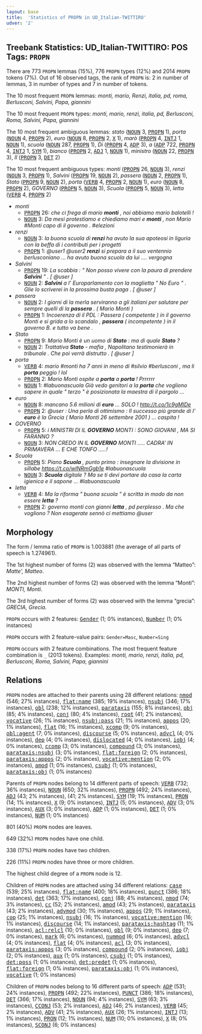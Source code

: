 ```yaml
---
layout: base
title:  'Statistics of PROPN in UD_Italian-TWITTIRO'
udver: '2'
---
```


## Treebank Statistics: UD_Italian-TWITTIRO: POS Tags: `PROPN`

There are 773 `PROPN` lemmas (15%), 776 `PROPN` types (12%) and 2014 `PROPN` tokens (7%).
Out of 16 observed tags, the rank of `PROPN` is: 2 in number of lemmas, 3 in number of types and 7 in number of tokens.

The 10 most frequent `PROPN` lemmas: <em>monti, mario, Renzi, italia, pd, roma, Berlusconi, Salvini, Papa, giannini</em>

The 10 most frequent `PROPN` types:  <em>monti, mario, renzi, italia, pd, Berlusconi, Roma, Salvini, Papa, giannini</em>

The 10 most frequent ambiguous lemmas: <em>stato</em> (<tt><a href="it_twittiro-pos-NOUN.html">NOUN</a></tt> 3, <tt><a href="it_twittiro-pos-PROPN.html">PROPN</a></tt> 1), <em>porta</em> (<tt><a href="it_twittiro-pos-NOUN.html">NOUN</a></tt> 4, <tt><a href="it_twittiro-pos-PROPN.html">PROPN</a></tt> 2), <em>euro</em> (<tt><a href="it_twittiro-pos-NOUN.html">NOUN</a></tt> 8, <tt><a href="it_twittiro-pos-PROPN.html">PROPN</a></tt> 2, <tt><a href="it_twittiro-pos-X.html">X</a></tt> 1), <em>marò</em> (<tt><a href="it_twittiro-pos-PROPN.html">PROPN</a></tt> 4, <tt><a href="it_twittiro-pos-INTJ.html">INTJ</a></tt> 1, <tt><a href="it_twittiro-pos-NOUN.html">NOUN</a></tt> 1), <em>scuola</em> (<tt><a href="it_twittiro-pos-NOUN.html">NOUN</a></tt> 287, <tt><a href="it_twittiro-pos-PROPN.html">PROPN</a></tt> 1), <em>Di</em> (<tt><a href="it_twittiro-pos-PROPN.html">PROPN</a></tt> 4, <tt><a href="it_twittiro-pos-ADP.html">ADP</a></tt> 3), <em>a</em> (<tt><a href="it_twittiro-pos-ADP.html">ADP</a></tt> 722, <tt><a href="it_twittiro-pos-PROPN.html">PROPN</a></tt> 4, <tt><a href="it_twittiro-pos-INTJ.html">INTJ</a></tt> 1, <tt><a href="it_twittiro-pos-SYM.html">SYM</a></tt> 1), <em>bianco</em> (<tt><a href="it_twittiro-pos-PROPN.html">PROPN</a></tt> 2, <tt><a href="it_twittiro-pos-ADJ.html">ADJ</a></tt> 1, <tt><a href="it_twittiro-pos-NOUN.html">NOUN</a></tt> 1), <em>ministro</em> (<tt><a href="it_twittiro-pos-NOUN.html">NOUN</a></tt> 22, <tt><a href="it_twittiro-pos-PROPN.html">PROPN</a></tt> 3), <em>Il</em> (<tt><a href="it_twittiro-pos-PROPN.html">PROPN</a></tt> 3, <tt><a href="it_twittiro-pos-DET.html">DET</a></tt> 2)

The 10 most frequent ambiguous types:  <em>monti</em> (<tt><a href="it_twittiro-pos-PROPN.html">PROPN</a></tt> 26, <tt><a href="it_twittiro-pos-NOUN.html">NOUN</a></tt> 3), <em>renzi</em> (<tt><a href="it_twittiro-pos-NOUN.html">NOUN</a></tt> 3, <tt><a href="it_twittiro-pos-PROPN.html">PROPN</a></tt> 1), <em>Salvini</em> (<tt><a href="it_twittiro-pos-PROPN.html">PROPN</a></tt> 19, <tt><a href="it_twittiro-pos-NOUN.html">NOUN</a></tt> 2), <em>passera</em> (<tt><a href="it_twittiro-pos-NOUN.html">NOUN</a></tt> 2, <tt><a href="it_twittiro-pos-PROPN.html">PROPN</a></tt> 1), <em>Stato</em> (<tt><a href="it_twittiro-pos-PROPN.html">PROPN</a></tt> 9, <tt><a href="it_twittiro-pos-NOUN.html">NOUN</a></tt> 2), <em>porta</em> (<tt><a href="it_twittiro-pos-VERB.html">VERB</a></tt> 4, <tt><a href="it_twittiro-pos-PROPN.html">PROPN</a></tt> 2, <tt><a href="it_twittiro-pos-NOUN.html">NOUN</a></tt> 1), <em>euro</em> (<tt><a href="it_twittiro-pos-NOUN.html">NOUN</a></tt> 8, <tt><a href="it_twittiro-pos-PROPN.html">PROPN</a></tt> 2), <em>GOVERNO</em> (<tt><a href="it_twittiro-pos-PROPN.html">PROPN</a></tt> 5, <tt><a href="it_twittiro-pos-NOUN.html">NOUN</a></tt> 3), <em>Scuola</em> (<tt><a href="it_twittiro-pos-PROPN.html">PROPN</a></tt> 5, <tt><a href="it_twittiro-pos-NOUN.html">NOUN</a></tt> 3), <em>letta</em> (<tt><a href="it_twittiro-pos-VERB.html">VERB</a></tt> 4, <tt><a href="it_twittiro-pos-PROPN.html">PROPN</a></tt> 2)


* <em>monti</em>
  * <tt><a href="it_twittiro-pos-PROPN.html">PROPN</a></tt> 26: <em>che ci frega di mario <b>monti</b> , noi abbiamo mario balotelli !</em>
  * <tt><a href="it_twittiro-pos-NOUN.html">NOUN</a></tt> 3: <em>Da mesi protestiamo e chiediamo mari e <b>monti</b> , non Mario #Monti capo di il governo . #elezioni</em>
* <em>renzi</em>
  * <tt><a href="it_twittiro-pos-NOUN.html">NOUN</a></tt> 3: <em>la buona scuola di <b>renzi</b> ha avuto la sua apoteosi in liguria con la beffa di i contributi per i progetti</em>
  * <tt><a href="it_twittiro-pos-PROPN.html">PROPN</a></tt> 1: <em>@user1 @user2 <b>renzi</b> si prepara a il suo ventennio berlusconiano ... ha avuto buona scuola da lui .... vergogna</em>
* <em>Salvini</em>
  * <tt><a href="it_twittiro-pos-PROPN.html">PROPN</a></tt> 19: <em>La scabbia : " Non posso vivere con la paura di prendere <b>Salvini</b> " . [ @user ]</em>
  * <tt><a href="it_twittiro-pos-NOUN.html">NOUN</a></tt> 2: <em><b>Salvini</b> a l' Europarlamento con la maglietta " No Euro " . Glie lo scriverei in la prossima busta paga . [ @user ]</em>
* <em>passera</em>
  * <tt><a href="it_twittiro-pos-NOUN.html">NOUN</a></tt> 2: <em>I giorni di la merla serviranno a gli italiani per salutare per sempre quelli di la <b>passera</b> . ( Mario Monti )</em>
  * <tt><a href="it_twittiro-pos-PROPN.html">PROPN</a></tt> 1: <em>Incoerenza di il PDL : Passera ( competente ) in il governo Monti e si grida a lo scandalo , <b>passera</b> ( incompetente ) in il governo B. e tutto va bene .</em>
* <em>Stato</em>
  * <tt><a href="it_twittiro-pos-PROPN.html">PROPN</a></tt> 9: <em>Mario Monti è un uomo di <b>Stato</b> : ma di quale <b>Stato</b> ?</em>
  * <tt><a href="it_twittiro-pos-NOUN.html">NOUN</a></tt> 2: <em>Trattativa <b>Stato</b> - mafia , Napolitano testimonierà in tribunale . Che poi verrà distrutto . [ @user ]</em>
* <em>porta</em>
  * <tt><a href="it_twittiro-pos-VERB.html">VERB</a></tt> 4: <em>mario #monti ha 7 anni in meno di #silvio #berlusconi , ma li <b>porta</b> peggio ! lol</em>
  * <tt><a href="it_twittiro-pos-PROPN.html">PROPN</a></tt> 2: <em>Mario Monti ospite a <b>porta</b> a <b>porta</b> ! Prrrrrr</em>
  * <tt><a href="it_twittiro-pos-NOUN.html">NOUN</a></tt> 1: <em>#labuonascuola Già vedo genitori a la <b>porta</b> che vogliono sapere in quale " terzo " è posizionata la maestra di il pargolo ...</em>
* <em>euro</em>
  * <tt><a href="it_twittiro-pos-NOUN.html">NOUN</a></tt> 8: <em>mancano 5.6 milioni di <b>euro</b> ... SOLO ! http://t.co/1c9gMIDe</em>
  * <tt><a href="it_twittiro-pos-PROPN.html">PROPN</a></tt> 2: <em>@user : Una perla di ottimismo : Il successo più grande di l' <b>euro</b> è la Grecia ( Mario Monti 26 settembre 2001 ) ... caspita !</em>
* <em>GOVERNO</em>
  * <tt><a href="it_twittiro-pos-PROPN.html">PROPN</a></tt> 5: <em>i MINISTRI DI IL <b>GOVERNO</b> MONTI : SONO GIOVANI , MA SI FARANNO ?</em>
  * <tt><a href="it_twittiro-pos-NOUN.html">NOUN</a></tt> 3: <em>NON CREDO IN IL <b>GOVERNO</b> MONTI ..... CADRA' IN PRIMAVERA ... E CHE TONFO .....!</em>
* <em>Scuola</em>
  * <tt><a href="it_twittiro-pos-PROPN.html">PROPN</a></tt> 5: <em>Piano <b>Scuola</b> , punto primo : insegnare la divisione in sillabe https://t.co/wINRmGgb1e #labuonascuola</em>
  * <tt><a href="it_twittiro-pos-NOUN.html">NOUN</a></tt> 3: <em><b>Scuola</b> digitale ? Ma se ti devi portare da casa la carta igienica e il sapone ... #labuonascuola</em>
* <em>letta</em>
  * <tt><a href="it_twittiro-pos-VERB.html">VERB</a></tt> 4: <em>Ma la riforma " buona scuola " è scritta in modo da non essere <b>letta</b> ?</em>
  * <tt><a href="it_twittiro-pos-PROPN.html">PROPN</a></tt> 2: <em>governo monti con gianni <b>letta</b> , pd perplesso . Ma che vogliono ? Non esagerate sennò ci mettiamo @user</em>

## Morphology

The form / lemma ratio of `PROPN` is 1.003881 (the average of all parts of speech is 1.274961).

The 1st highest number of forms (2) was observed with the lemma “Matteo”: <em>Matte', Matteo</em>.

The 2nd highest number of forms (2) was observed with the lemma “Monti”: <em>MONTI, Monti</em>.

The 3rd highest number of forms (2) was observed with the lemma “grecia”: <em>GRECIA, Grecia</em>.

`PROPN` occurs with 2 features: <tt><a href="it_twittiro-feat-Gender.html">Gender</a></tt> (1; 0% instances), <tt><a href="it_twittiro-feat-Number.html">Number</a></tt> (1; 0% instances)

`PROPN` occurs with 2 feature-value pairs: `Gender=Masc`, `Number=Sing`

`PROPN` occurs with 2 feature combinations.
The most frequent feature combination is `_` (2013 tokens).
Examples: <em>monti, mario, renzi, italia, pd, Berlusconi, Roma, Salvini, Papa, giannini</em>


## Relations

`PROPN` nodes are attached to their parents using 28 different relations: <tt><a href="it_twittiro-dep-nmod.html">nmod</a></tt> (546; 27% instances), <tt><a href="it_twittiro-dep-flat-name.html">flat:name</a></tt> (385; 19% instances), <tt><a href="it_twittiro-dep-nsubj.html">nsubj</a></tt> (346; 17% instances), <tt><a href="it_twittiro-dep-obl.html">obl</a></tt> (238; 12% instances), <tt><a href="it_twittiro-dep-parataxis.html">parataxis</a></tt> (155; 8% instances), <tt><a href="it_twittiro-dep-obj.html">obj</a></tt> (85; 4% instances), <tt><a href="it_twittiro-dep-conj.html">conj</a></tt> (80; 4% instances), <tt><a href="it_twittiro-dep-root.html">root</a></tt> (41; 2% instances), <tt><a href="it_twittiro-dep-vocative.html">vocative</a></tt> (26; 1% instances), <tt><a href="it_twittiro-dep-nsubj-pass.html">nsubj:pass</a></tt> (21; 1% instances), <tt><a href="it_twittiro-dep-appos.html">appos</a></tt> (20; 1% instances), <tt><a href="it_twittiro-dep-flat.html">flat</a></tt> (16; 1% instances), <tt><a href="it_twittiro-dep-xcomp.html">xcomp</a></tt> (9; 0% instances), <tt><a href="it_twittiro-dep-obl-agent.html">obl:agent</a></tt> (7; 0% instances), <tt><a href="it_twittiro-dep-discourse.html">discourse</a></tt> (5; 0% instances), <tt><a href="it_twittiro-dep-advcl.html">advcl</a></tt> (4; 0% instances), <tt><a href="it_twittiro-dep-dep.html">dep</a></tt> (4; 0% instances), <tt><a href="it_twittiro-dep-dislocated.html">dislocated</a></tt> (4; 0% instances), <tt><a href="it_twittiro-dep-iobj.html">iobj</a></tt> (4; 0% instances), <tt><a href="it_twittiro-dep-ccomp.html">ccomp</a></tt> (3; 0% instances), <tt><a href="it_twittiro-dep-compound.html">compound</a></tt> (3; 0% instances), <tt><a href="it_twittiro-dep-parataxis-nsubj.html">parataxis:nsubj</a></tt> (3; 0% instances), <tt><a href="it_twittiro-dep-flat-foreign.html">flat:foreign</a></tt> (2; 0% instances), <tt><a href="it_twittiro-dep-parataxis-appos.html">parataxis:appos</a></tt> (2; 0% instances), <tt><a href="it_twittiro-dep-vocative-mention.html">vocative:mention</a></tt> (2; 0% instances), <tt><a href="it_twittiro-dep-amod.html">amod</a></tt> (1; 0% instances), <tt><a href="it_twittiro-dep-csubj.html">csubj</a></tt> (1; 0% instances), <tt><a href="it_twittiro-dep-parataxis-obj.html">parataxis:obj</a></tt> (1; 0% instances)

Parents of `PROPN` nodes belong to 14 different parts of speech: <tt><a href="it_twittiro-pos-VERB.html">VERB</a></tt> (732; 36% instances), <tt><a href="it_twittiro-pos-NOUN.html">NOUN</a></tt> (650; 32% instances), <tt><a href="it_twittiro-pos-PROPN.html">PROPN</a></tt> (492; 24% instances), <tt><a href="it_twittiro-pos-ADJ.html">ADJ</a></tt> (43; 2% instances),  (41; 2% instances), <tt><a href="it_twittiro-pos-SYM.html">SYM</a></tt> (19; 1% instances), <tt><a href="it_twittiro-pos-PRON.html">PRON</a></tt> (14; 1% instances), <tt><a href="it_twittiro-pos-X.html">X</a></tt> (9; 0% instances), <tt><a href="it_twittiro-pos-INTJ.html">INTJ</a></tt> (5; 0% instances), <tt><a href="it_twittiro-pos-ADV.html">ADV</a></tt> (3; 0% instances), <tt><a href="it_twittiro-pos-AUX.html">AUX</a></tt> (3; 0% instances), <tt><a href="it_twittiro-pos-ADP.html">ADP</a></tt> (1; 0% instances), <tt><a href="it_twittiro-pos-DET.html">DET</a></tt> (1; 0% instances), <tt><a href="it_twittiro-pos-NUM.html">NUM</a></tt> (1; 0% instances)

801 (40%) `PROPN` nodes are leaves.

649 (32%) `PROPN` nodes have one child.

338 (17%) `PROPN` nodes have two children.

226 (11%) `PROPN` nodes have three or more children.

The highest child degree of a `PROPN` node is 12.

Children of `PROPN` nodes are attached using 34 different relations: <tt><a href="it_twittiro-dep-case.html">case</a></tt> (539; 25% instances), <tt><a href="it_twittiro-dep-flat-name.html">flat:name</a></tt> (400; 18% instances), <tt><a href="it_twittiro-dep-punct.html">punct</a></tt> (386; 18% instances), <tt><a href="it_twittiro-dep-det.html">det</a></tt> (363; 17% instances), <tt><a href="it_twittiro-dep-conj.html">conj</a></tt> (88; 4% instances), <tt><a href="it_twittiro-dep-nmod.html">nmod</a></tt> (74; 3% instances), <tt><a href="it_twittiro-dep-cc.html">cc</a></tt> (52; 2% instances), <tt><a href="it_twittiro-dep-amod.html">amod</a></tt> (43; 2% instances), <tt><a href="it_twittiro-dep-parataxis.html">parataxis</a></tt> (43; 2% instances), <tt><a href="it_twittiro-dep-advmod.html">advmod</a></tt> (30; 1% instances), <tt><a href="it_twittiro-dep-appos.html">appos</a></tt> (29; 1% instances), <tt><a href="it_twittiro-dep-cop.html">cop</a></tt> (25; 1% instances), <tt><a href="it_twittiro-dep-nsubj.html">nsubj</a></tt> (16; 1% instances), <tt><a href="it_twittiro-dep-vocative-mention.html">vocative:mention</a></tt> (16; 1% instances), <tt><a href="it_twittiro-dep-discourse.html">discourse</a></tt> (14; 1% instances), <tt><a href="it_twittiro-dep-parataxis-hashtag.html">parataxis:hashtag</a></tt> (11; 1% instances), <tt><a href="it_twittiro-dep-acl-relcl.html">acl:relcl</a></tt> (10; 0% instances), <tt><a href="it_twittiro-dep-obl.html">obl</a></tt> (9; 0% instances), <tt><a href="it_twittiro-dep-dep.html">dep</a></tt> (7; 0% instances), <tt><a href="it_twittiro-dep-mark.html">mark</a></tt> (6; 0% instances), <tt><a href="it_twittiro-dep-nummod.html">nummod</a></tt> (6; 0% instances), <tt><a href="it_twittiro-dep-advcl.html">advcl</a></tt> (4; 0% instances), <tt><a href="it_twittiro-dep-flat.html">flat</a></tt> (4; 0% instances), <tt><a href="it_twittiro-dep-acl.html">acl</a></tt> (3; 0% instances), <tt><a href="it_twittiro-dep-parataxis-appos.html">parataxis:appos</a></tt> (3; 0% instances), <tt><a href="it_twittiro-dep-compound.html">compound</a></tt> (2; 0% instances), <tt><a href="it_twittiro-dep-iobj.html">iobj</a></tt> (2; 0% instances), <tt><a href="it_twittiro-dep-aux.html">aux</a></tt> (1; 0% instances), <tt><a href="it_twittiro-dep-csubj.html">csubj</a></tt> (1; 0% instances), <tt><a href="it_twittiro-dep-det-poss.html">det:poss</a></tt> (1; 0% instances), <tt><a href="it_twittiro-dep-det-predet.html">det:predet</a></tt> (1; 0% instances), <tt><a href="it_twittiro-dep-flat-foreign.html">flat:foreign</a></tt> (1; 0% instances), <tt><a href="it_twittiro-dep-parataxis-obj.html">parataxis:obj</a></tt> (1; 0% instances), <tt><a href="it_twittiro-dep-vocative.html">vocative</a></tt> (1; 0% instances)

Children of `PROPN` nodes belong to 16 different parts of speech: <tt><a href="it_twittiro-pos-ADP.html">ADP</a></tt> (531; 24% instances), <tt><a href="it_twittiro-pos-PROPN.html">PROPN</a></tt> (492; 22% instances), <tt><a href="it_twittiro-pos-PUNCT.html">PUNCT</a></tt> (386; 18% instances), <tt><a href="it_twittiro-pos-DET.html">DET</a></tt> (366; 17% instances), <tt><a href="it_twittiro-pos-NOUN.html">NOUN</a></tt> (94; 4% instances), <tt><a href="it_twittiro-pos-SYM.html">SYM</a></tt> (63; 3% instances), <tt><a href="it_twittiro-pos-CCONJ.html">CCONJ</a></tt> (53; 2% instances), <tt><a href="it_twittiro-pos-ADJ.html">ADJ</a></tt> (46; 2% instances), <tt><a href="it_twittiro-pos-VERB.html">VERB</a></tt> (45; 2% instances), <tt><a href="it_twittiro-pos-ADV.html">ADV</a></tt> (41; 2% instances), <tt><a href="it_twittiro-pos-AUX.html">AUX</a></tt> (26; 1% instances), <tt><a href="it_twittiro-pos-INTJ.html">INTJ</a></tt> (13; 1% instances), <tt><a href="it_twittiro-pos-PRON.html">PRON</a></tt> (12; 1% instances), <tt><a href="it_twittiro-pos-NUM.html">NUM</a></tt> (10; 0% instances), <tt><a href="it_twittiro-pos-X.html">X</a></tt> (8; 0% instances), <tt><a href="it_twittiro-pos-SCONJ.html">SCONJ</a></tt> (6; 0% instances)


